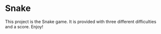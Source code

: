 # Snake
This project is the Snake game. It is provided with three different difficulties and a score. Enjoy!
